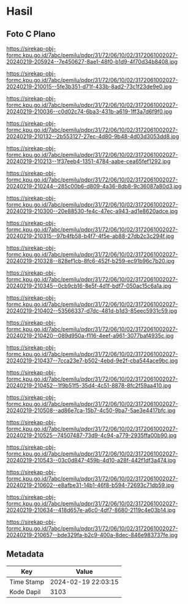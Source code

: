 # Hasil

## Foto C Plano

https://sirekap-obj-formc.kpu.go.id/7abc/pemilu/pdpr/31/72/06/10/02/3172061002027-20240219-205924--7e450627-8ae1-48f0-b1d9-4f70d34b8408.jpg

https://sirekap-obj-formc.kpu.go.id/7abc/pemilu/pdpr/31/72/06/10/02/3172061002027-20240219-210015--5fe3b351-d71f-433b-8ad2-73c1f23de9e0.jpg

https://sirekap-obj-formc.kpu.go.id/7abc/pemilu/pdpr/31/72/06/10/02/3172061002027-20240219-210036--c0d02c74-6ba3-431b-a619-1ff3a7d6f9f0.jpg

https://sirekap-obj-formc.kpu.go.id/7abc/pemilu/pdpr/31/72/06/10/02/3172061002027-20240219-210132--2b553127-27ec-4d80-9b48-4d03d3053dd8.jpg

https://sirekap-obj-formc.kpu.go.id/7abc/pemilu/pdpr/31/72/06/10/02/3172061002027-20240219-210213--1f37eeb4-1351-4784-aabe-cea65fef1292.jpg

https://sirekap-obj-formc.kpu.go.id/7abc/pemilu/pdpr/31/72/06/10/02/3172061002027-20240219-210244--285c00b6-d809-4a36-8db8-9c36087a80d3.jpg

https://sirekap-obj-formc.kpu.go.id/7abc/pemilu/pdpr/31/72/06/10/02/3172061002027-20240219-210300--20e88530-fe4c-47ec-a943-ad1e8620adce.jpg

https://sirekap-obj-formc.kpu.go.id/7abc/pemilu/pdpr/31/72/06/10/02/3172061002027-20240219-210315--97b4fb58-b4f7-4f5e-ab88-27db2c3c294f.jpg

https://sirekap-obj-formc.kpu.go.id/7abc/pemilu/pdpr/31/72/06/10/02/3172061002027-20240219-210328--828ef1cb-8fc6-452f-b259-ec91b96c7b20.jpg

https://sirekap-obj-formc.kpu.go.id/7abc/pemilu/pdpr/31/72/06/10/02/3172061002027-20240219-210345--0cb9cb16-8e5f-4d1f-bdf7-050ac15c6a1a.jpg

https://sirekap-obj-formc.kpu.go.id/7abc/pemilu/pdpr/31/72/06/10/02/3172061002027-20240219-210402--53566337-d7dc-481d-b1d3-85eec5931c59.jpg

https://sirekap-obj-formc.kpu.go.id/7abc/pemilu/pdpr/31/72/06/10/02/3172061002027-20240219-210420--089d950a-f116-4eef-a961-3077baf4935c.jpg

https://sirekap-obj-formc.kpu.go.id/7abc/pemilu/pdpr/31/72/06/10/02/3172061002027-20240219-210437--7cca23e7-b502-4ebd-9e2f-cba544ace9bc.jpg

https://sirekap-obj-formc.kpu.go.id/7abc/pemilu/pdpr/31/72/06/10/02/3172061002027-20240219-210452--1f9b51f5-35d4-4c51-8878-8fc2f59aa410.jpg

https://sirekap-obj-formc.kpu.go.id/7abc/pemilu/pdpr/31/72/06/10/02/3172061002027-20240219-210508--ad86e7ca-15b7-4c50-9ba7-5ae3e4417bfc.jpg

https://sirekap-obj-formc.kpu.go.id/7abc/pemilu/pdpr/31/72/06/10/02/3172061002027-20240219-210525--74507487-73d9-4c94-a779-2935ffa00b90.jpg

https://sirekap-obj-formc.kpu.go.id/7abc/pemilu/pdpr/31/72/06/10/02/3172061002027-20240219-210543--03c0d847-459b-4d10-a28f-442f1df3a474.jpg

https://sirekap-obj-formc.kpu.go.id/7abc/pemilu/pdpr/31/72/06/10/02/3172061002027-20240219-210602--e8afbe31-14b1-46f8-b594-72693c71db59.jpg

https://sirekap-obj-formc.kpu.go.id/7abc/pemilu/pdpr/31/72/06/10/02/3172061002027-20240219-210634--418d657e-a6c0-4df7-8680-2119c4e03b14.jpg

https://sirekap-obj-formc.kpu.go.id/7abc/pemilu/pdpr/31/72/06/10/02/3172061002027-20240219-210657--bde329fa-b2c9-400a-8dec-846e983737fe.jpg


## Metadata

| Key        | Value               |
| ---------- | ------------------- |
| Time Stamp | 2024-02-19 22:03:15 |
| Kode Dapil | 3103                |



